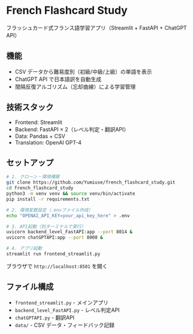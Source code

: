 # French Flashcard Study

フラッシュカード式フランス語学習アプリ（Streamlit + FastAPI + ChatGPT API）

## 機能
- CSV データから難易度別（初級/中級/上級）の単語を表示
- ChatGPT API で日本語訳を自動生成
- 間隔反復アルゴリズム（忘却曲線）による学習管理

## 技術スタック
- Frontend: Streamlit
- Backend: FastAPI × 2（レベル判定・翻訳API）
- Data: Pandas + CSV
- Translation: OpenAI GPT-4

## セットアップ

```bash
# 1. クローン・環境構築
git clone https://github.com/Yumiuse/french_flashcard_study.git
cd french_flashcard_study
python3 -m venv venv && source venv/bin/activate
pip install -r requirements.txt

# 2. 環境変数設定（.envファイル作成）
echo "OPENAI_API_KEY=your_api_key_here" > .env

# 3. API起動（別ターミナルで実行）
uvicorn backend_level_FastAPI:app --port 8014 &
uvicorn chatGPTAPI:app --port 8000 &

# 4. アプリ起動
streamlit run frontend_streamlit.py
```

ブラウザで `http://localhost:8501` を開く

## ファイル構成
- `frontend_streamlit.py` - メインアプリ
- `backend_level_FastAPI.py` - レベル判定API
- `chatGPTAPI.py` - 翻訳API  
- `data/` - CSV データ・フィードバック記録
